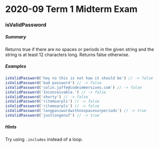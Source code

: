 # 2020-09 Term 1 Midterm Exam



### isValidPassword

##### Summary

Returns true if there are no spaces or periods in the given string and the string is at least 12 characters long. Returns false otherwise.

##### Examples

``` javascript
isValidPassword('hey no this is not how it should be') // -> false
isValidPassword('bad password') // -> false
isValidPassword('colin.jaffe@codeimmersives.com') // -> false
isValidPassword('Inconceivable.') // -> false
isValidPassword('shorty') // -> false
isValidPassword('ritemoarpls') // -> false
isValidPassword('ritemoarpls') // -> false
isValidPassword('longpasswordwithnospacesorperiods') // -> true
isValidPassword('justlongenuf') // -> true`
```

##### Hints

Try using `.includes` instead of a loop.
